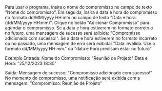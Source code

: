 Para usar o programa, insira o nome do compromisso no campo de texto "Nome do compromisso". Em seguida, insira a data e hora do compromisso no formato dd/MM/yyyy HH:mm no campo de texto "Data e hora (dd/MM/yyyy HH:mm)". Clique no botão "Adicionar Compromisso" para agendar o compromisso.
Se a data e hora estiverem no formato correto e no futuro, uma mensagem de sucesso será exibida: "Compromisso adicionado com sucesso!". Se a data e hora estiverem no formato incorreto ou no passado, uma mensagem de erro será exibida: "Data inválida. Use o formato dd/MM/yyyy HH:mm." ou "data e hora precisam estar no futuro"

Exemplo
Entrada:
Nome do Compromisso: "Reunião de Projeto"
Data e Hora: "25/12/2023 18:30"

Saída:
Mensagem de sucesso: "Compromisso adicionado com sucesso!"
No momento do compromisso, uma notificação será exibida com a mensagem: "Compromisso: Reunião de Projeto"
